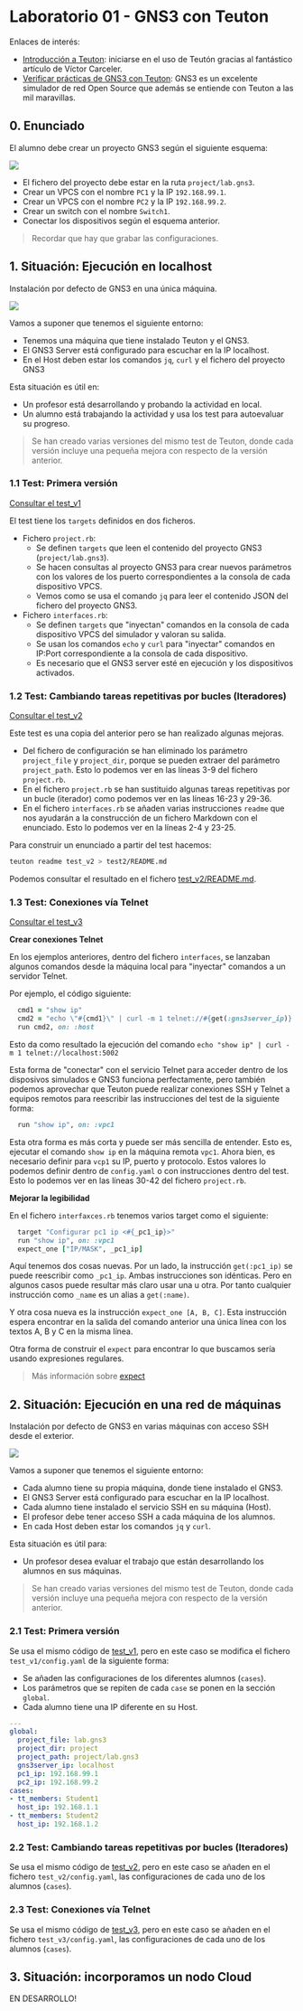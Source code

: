 
# Laboratorio 01 - GNS3 con Teuton

Enlaces de interés:
* [Introducción a Teuton](https://elpuig.xeill.net/Members/vcarceler/articulos/introduccion-a-teuton): iniciarse en el uso de Teutón gracias al fantástico artículo de Víctor Carceler.
* [Verificar prácticas de GNS3 con Teuton](https://elpuig.xeill.net/Members/juanmorote/articulos/verificar-practicas-de-gns3-con-teuton): GNS3 es un excelente simulador de red Open Source que además se entiende con Teuton a las mil maravillas.

## 0. Enunciado

El alumno debe crear un proyecto GNS3 según el siguiente esquema:

![](images/esquema.png)

* El fichero del proyecto debe estar en la ruta `project/lab.gns3`.
* Crear un VPCS con el nombre `PC1` y la IP `192.168.99.1`.
* Crear un VPCS con el nombre `PC2` y la IP `192.168.99.2`.
* Crear un switch con el nombre `Switch1`.
* Conectar los dispositivos según el esquema anterior.

> Recordar que hay que grabar las configuraciones.

## 1. Situación: Ejecución en localhost

Instalación por defecto de GNS3 en una única máquina.

![](images/diagrama1.png)

Vamos a suponer que tenemos el siguiente entorno:
* Tenemos una máquina que tiene instalado Teuton y el GNS3.
* El GNS3 Server está configurado para escuchar en la IP localhost.
* En el Host deben estar los comandos `jq`, `curl` y el fichero del proyecto GNS3

Esta situación es útil en:
* Un profesor está desarrollando y probando la actividad en local.
* Un alumno está trabajando la actividad y usa los test para autoevaluar su progreso.

> Se han creado varias versiones del mismo test de Teuton, donde cada versión incluye una pequeña mejora con respecto de la versión anterior.

### 1.1 Test: Primera versión

[Consultar el test_v1](test_v1)

El test tiene los `targets` definidos en dos ficheros.

* Fichero `project.rb`:
  * Se definen `targets` que leen el contenido del proyecto GNS3 (`project/lab.gns3`). 
  * Se hacen consultas al proyecto GNS3 para crear nuevos parámetros con los valores de los puerto correspondientes a la consola de cada dispositivo VPCS.
  * Vemos como se usa el comando `jq` para leer el contenido JSON del fichero del proyecto GNS3.
* Fichero `interfaces.rb`:
  * Se definen `targets` que "inyectan" comandos en la consola de cada dispositivo VPCS del simulador y valoran su salida.
  * Se usan los comandos `echo` y `curl` para "inyectar" comandos en IP:Port correspondiente a la consola de cada dispositivo.
  * Es necesario que el GNS3 server esté en ejecución y los dispositivos activados.

### 1.2 Test: Cambiando tareas repetitivas por bucles (Iteradores)

[Consultar el test_v2](test_v2)

Este test es una copia del anterior pero se han realizado algunas mejoras.

* Del fichero de configuración se han eliminado los parámetro `project_file` y `project_dir`, porque se pueden extraer del parámetro `project_path`. Esto lo podemos ver en las líneas 3-9 del fichero `project.rb`.
* En el fichero `project.rb` se han sustituido algunas tareas repetitivas por un bucle (iterador) como podemos ver en las líneas 16-23 y 29-36.
* En el fichero `interfaces.rb` se añaden varias instrucciones `readme` que nos ayudarán a la construcción de un fichero Markdown con el enunciado. Esto lo podemos ver en la líneas 2-4 y 23-25.

Para construir un enunciado a partir del test hacemos:

```bash
teuton readme test_v2 > test2/README.md
```

Podemos consultar el resultado en el fichero [test_v2/README.md](test_v2/README.md).

### 1.3 Test: Conexiones vía Telnet

[Consultar el test_v3](test_v3)

**Crear conexiones Telnet**

En los ejemplos anteriores, dentro del fichero `interfaces`, se lanzaban algunos comandos desde la máquina local para "inyectar" comandos a un servidor Telnet. 

Por ejemplo, el código siguiente:
```ruby
  cmd1 = "show ip"
  cmd2 = "echo \"#{cmd1}\" | curl -m 1 telnet://#{get(:gns3server_ip)}:#{console}"
  run cmd2, on: :host
```
Esto da como resultado la ejecución del comando `echo "show ip" | curl -m 1 telnet://localhost:5002`

Esta forma de "conectar" con el servicio Telnet para acceder dentro de los disposivos simulados e GNS3 funciona perfectamente, pero también podemos aprovechar que Teuton puede realizar conexiones SSH y Telnet a equipos remotos para reescribir las instrucciones del test de la siguiente forma:

```ruby
  run "show ip", on: :vpc1
```

Esta otra forma es más corta y puede ser más sencilla de entender. Esto es, ejecutar el comando `show ip` en la máquina remota `vpc1`. Ahora bien, es necesario definir para `vcp1` su IP, puerto y protocolo. Estos valores lo podemos definir dentro de `config.yaml` o con instrucciones dentro del test. Esto lo podemos ver en las líneas 30-42 del fichero `project.rb`.

**Mejorar la legibilidad**

En el fichero `interfaxces.rb` tenemos varios target como el siguiente:

```ruby
  target "Configurar pc1 ip <#{_pc1_ip}>"
  run "show ip", on: :vpc1
  expect_one ["IP/MASK", _pc1_ip]
```

Aquí tenemos dos cosas nuevas. Por un lado, la instrucción `get(:pc1_ip)` se puede reescribir como `_pc1_ip`. Ambas instrucciones son idénticas. Pero en algunos casos puede resultar más claro usar una u otra. Por tanto cualquier instrucción como `_name` es un alias a `get(:name)`.

Y otra cosa nueva es la instrucción `expect_one [A, B, C]`. Esta instrucción espera encontrar en la salida del comando anterior una única línea con los textos A, B y C en la misma línea.

Otra forma de construir el `expect` para encontrar lo que buscamos sería usando expresiones regulares. 

> Más información sobre [expect](https://github.com/teuton-software/teuton/blob/master/docs/dsl/expect.md)

## 2. Situación: Ejecución en una red de máquinas

Instalación por defecto de GNS3 en varias máquinas con acceso SSH desde el exterior.

![](images/diagrama2.png)

Vamos a suponer que tenemos el siguiente entorno:
* Cada alumno tiene su propia máquina, donde tiene instalado el GNS3.
* El GNS3 Server está configurado para escuchar en la IP localhost.
* Cada alumno tiene instalado el servicio SSH en su máquina (Host).
* El profesor debe tener acceso SSH a cada máquina de los alumnos.
* En cada Host deben estar los comandos `jq` y `curl`.

Esta situación es útil para:
* Un profesor desea evaluar el trabajo que están desarrollando los alumnos en sus máquinas.

> Se han creado varias versiones del mismo test de Teuton, donde cada versión incluye una pequeña mejora con respecto de la versión anterior.

### 2.1 Test: Primera versión

Se usa el mismo código de [test_v1](test_v1), pero en este caso se modifica el fichero `test_v1/config.yaml` de la siguiente forma:
* Se añaden las configuraciones de los diferentes alumnos (`cases`).
* Los parámetros que se repiten de cada `case` se ponen en la sección `global`.
* Cada alumno tiene una IP diferente en su Host.

```yaml
---
global:
  project_file: lab.gns3
  project_dir: project
  project_path: project/lab.gns3
  gns3server_ip: localhost
  pc1_ip: 192.168.99.1
  pc2_ip: 192.168.99.2
cases:
- tt_members: Student1
  host_ip: 192.168.1.1
- tt_members: Student2
  host_ip: 192.168.1.2
```

### 2.2 Test: Cambiando tareas repetitivas por bucles (Iteradores)

Se usa el mismo código de [test_v2](test_v2), pero en este caso se añaden en el fichero `test_v2/config.yaml`, las configuraciones de cada uno de los alumnos (`cases`).

### 2.3 Test: Conexiones vía Telnet

Se usa el mismo código de [test_v3](test_v3), pero en este caso se añaden en el fichero `test_v3/config.yaml`, las configuraciones de cada uno de los alumnos (`cases`).

## 3. Situación: incorporamos un nodo Cloud

EN DESARROLLO!
